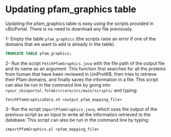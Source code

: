 # Updating pfam_graphics table

Updating the pfam_graphics table is easy using the scripts provided in cBioPortal. There is no need to download any file previously.

1- Empty the table `pfam_graphics` (the scripts raise an error if one of the domains that we want to add is already in the table). 

```sql
TRUNCATE TABLE pfam_graphics;
```

2- Run the script `FetchPfamGraphics.java` with the file path of the output file and its name as an argument. This function first searches for all the proteins from human that have been reviewed in UniProtKB, then tries to retrieve their Pfam domains, and finally saves the information in a file. This script can also be run in the command line by going into  `<your_cbioportal_folder>/core/src/main/scripts/` and typing:

```
fetchPfamGraphicsData.sh <output_pfam_mapping_file>
```

3- Run the script `ImportPfamGraphics.java`, which uses the output of the previous script as an input to write all the information retrieved to the database. This script can also be run in the command line by typing:
```
importPfamGraphics.pl <pfam_mapping_file>
```
